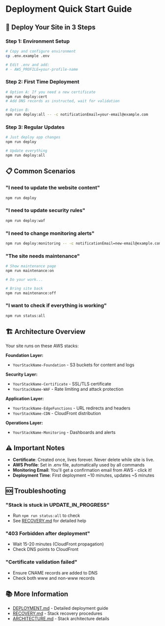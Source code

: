# Deployment Quick Start Guide

## 🚀 Deploy Your Site in 3 Steps

### Step 1: Environment Setup
```bash
# Copy and configure environment
cp .env.example .env

# Edit .env and add:
# - AWS_PROFILE=your-profile-name
```

### Step 2: First Time Deployment
```bash
# Option A: If you need a new certificate
npm run deploy:cert
# Add DNS records as instructed, wait for validation

# Option B:
npm run deploy:all -- -c notificationEmail=your-email@example.com
```

### Step 3: Regular Updates
```bash
# Just deploy app changes
npm run deploy

# Update everything
npm run deploy:all
```

## 📋 Common Scenarios

### "I need to update the website content"
```bash
npm run deploy
```

### "I need to update security rules"
```bash
npm run deploy:waf
```

### "I need to change monitoring alerts"
```bash
npm run deploy:monitoring -- -c notificationEmail=new-email@example.com
```

### "The site needs maintenance"
```bash
# Show maintenance page
npm run maintenance:on

# Do your work...

# Bring site back
npm run maintenance:off
```

### "I want to check if everything is working"
```bash
npm run status:all
```

## 🏗️ Architecture Overview

Your site runs on these AWS stacks:

**Foundation Layer:**
- `YourStackName-Foundation` - S3 buckets for content and logs

**Security Layer:**
- `YourStackName-Certificate` - SSL/TLS certificate
- `YourStackName-WAF` - Rate limiting and attack protection

**Application Layer:**
- `YourStackName-EdgeFunctions` - URL redirects and headers
- `YourStackName-CDN` - CloudFront distribution

**Operations Layer:**
- `YourStackName-Monitoring` - Dashboards and alerts

## ⚠️ Important Notes

- **Certificate**: Created once, lives forever. Never delete while site is live.
- **AWS Profile**: Set in .env file, automatically used by all commands
- **Monitoring Email**: You'll get a confirmation email from AWS - click it!
- **Deployment Time**: First deployment ~10 minutes, updates ~5 minutes

## 🆘 Troubleshooting

### "Stack is stuck in UPDATE_IN_PROGRESS"
- Run `npm run status:all` to check
- See [RECOVERY.md](./RECOVERY.md) for detailed help

### "403 Forbidden after deployment"
- Wait 15-20 minutes (CloudFront propagation)
- Check DNS points to CloudFront

### "Certificate validation failed"
- Ensure CNAME records are added to DNS
- Check both www and non-www records

## 📚 More Information

- [DEPLOYMENT.md](./DEPLOYMENT.md) - Detailed deployment guide
- [RECOVERY.md](./RECOVERY.md) - Stack recovery procedures
- [ARCHITECTURE.md](./cdk/src/ARCHITECTURE.md) - Stack architecture details